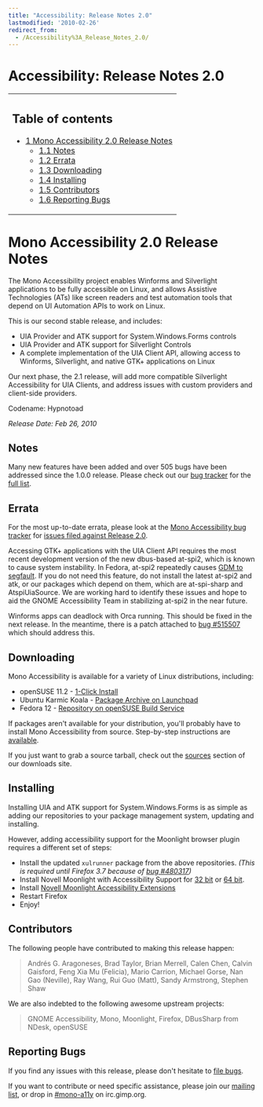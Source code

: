```yaml
---
title: "Accessibility: Release Notes 2.0"
lastmodified: '2010-02-26'
redirect_from:
  - /Accessibility%3A_Release_Notes_2.0/
---
```


Accessibility: Release Notes 2.0
================================

<table>
<col width="100%" />
<tbody>
<tr class="odd">
<td align="left"><h2>Table of contents</h2>
<ul>
<li><a href="#mono-accessibility-20-release-notes">1 Mono Accessibility 2.0 Release Notes</a>
<ul>
<li><a href="#notes">1.1 Notes</a></li>
<li><a href="#errata">1.2 Errata</a></li>
<li><a href="#downloading">1.3 Downloading</a></li>
<li><a href="#installing">1.4 Installing</a></li>
<li><a href="#contributors">1.5 Contributors</a></li>
<li><a href="#reporting-bugs">1.6 Reporting Bugs</a></li>
</ul></li>
</ul></td>
</tr>
</tbody>
</table>

Mono Accessibility 2.0 Release Notes
====================================

The Mono Accessibility project enables Winforms and Silverlight applications to be fully accessible on Linux, and allows Assistive Technologies (ATs) like screen readers and test automation tools that depend on UI Automation APIs to work on Linux.

This is our second stable release, and includes:

-   UIA Provider and ATK support for System.Windows.Forms controls
-   UIA Provider and ATK support for Silverlight Controls
-   A complete implementation of the UIA Client API, allowing access to Winforms, Silverlight, and native GTK+ applications on Linux

Our next phase, the 2.1 release, will add more compatible Silverlight Accessibility for UIA Clients, and address issues with custom providers and client-side providers.

Codename: Hypnotoad

*Release Date: Feb 26, 2010*

Notes
-----

Many new features have been added and over 505 bugs have been addressed since the 1.0.0 release. Please check out our [bug tracker](https://bugzilla.novell.com/buglist.cgi?query_format=advanced&classification=Mono&product=UI+Automation) for the [full list](https://bugzilla.novell.com/buglist.cgi?query_format=advanced&classification=Mono&product=UI+Automation&bug_status=RESOLVED&bug_status=VERIFIED&bug_status=CLOSED&chfieldfrom=2009-03-13&chfieldto=2010-02-26).

Errata
------

For the most up-to-date errata, please look at the [Mono Accessibility bug tracker](https://bugzilla.novell.com/buglist.cgi?query_format=advanced&classification=Mono&product=UI+Automation) for [issues filed against Release 2.0](https://bugzilla.novell.com/buglist.cgi?query_format=advanced&classification=Mono&product=UI+Automation&version=Release+2.0&bug_status=NEW&bug_status=ASSIGNED&bug_status=NEEDINFO&bug_status=REOPENED).

Accessing GTK+ applications with the UIA Client API requires the most recent development version of the new dbus-based at-spi2, which is known to cause system instability. In Fedora, at-spi2 repeatedly causes [GDM to segfault](https://bugs.freedesktop.org/show_bug.cgi?id=26775). If you do not need this feature, do not install the latest at-spi2 and atk, or our packages which depend on them, which are at-spi-sharp and AtspiUiaSource. We are working hard to identify these issues and hope to aid the GNOME Accessibility Team in stabilizing at-spi2 in the near future.

Winforms apps can deadlock with Orca running. This should be fixed in the next release. In the meantime, there is a patch attached to [bug #515507](http://bugzilla.novell.com/show_bug.cgi?id=515507) which should address this.

Downloading
-----------

Mono Accessibility is available for a variety of Linux distributions, including:

-   openSUSE 11.2 - [1-Click Install](http://download.opensuse.org/repositories/Mono:/UIA/openSUSE_11.2/mono-uia.ymp)
-   Ubuntu Karmic Koala - [Package Archive on Launchpad](https://edge.launchpad.net/~mono-a11y/+archive/ppa)
-   Fedora 12 - [Repository on openSUSE Build Service](http://download.opensuse.org/repositories/Mono:/UIA:/Fedora/Fedora_12/)

If packages aren't available for your distribution, you'll probably have to install Mono Accessibility from source. Step-by-step instructions are [available](/Accessibility:_Installing_2.0_From_Source).

If you just want to grab a source tarball, check out the [sources](http://mono-a11y.org/releases/2.0/sources/) section of our downloads site.

Installing
----------

Installing UIA and ATK support for System.Windows.Forms is as simple as adding our repositories to your package management system, updating and installing.

However, adding accessibility support for the Moonlight browser plugin requires a different set of steps:

-   Install the updated `xulrunner` package from the above repositories. *(This is required until Firefox 3.7 because of [bug #480317](https://bugzilla.mozilla.org/show_bug.cgi?id=480317))*
-   Install Novell Moonlight with Accessibility Support for [32 bit](http://mono-a11y.org/releases/2.0/i586/novell-moonlight.xpi) or [64 bit](http://mono-a11y.org/releases/2.0/x86_64/novell-moonlight.xpi).
-   Install [Novell Moonlight Accessibility Extensions](http://mono-a11y.org/releases/2.0/noarch/novell-moonlight-a11y.xpi)
-   Restart Firefox
-   Enjoy!

Contributors
------------

The following people have contributed to making this release happen:

> Andrés G. Aragoneses, Brad Taylor, Brian Merrell, Calen Chen, Calvin Gaisford, Feng Xia Mu (Felicia), Mario Carrion, Michael Gorse, Nan Gao (Neville), Ray Wang, Rui Guo (Matt), Sandy Armstrong, Stephen Shaw

We are also indebted to the following awesome upstream projects:

> GNOME Accessibility, Mono, Moonlight, Firefox, DBusSharp from NDesk, openSUSE

Reporting Bugs
--------------

If you find any issues with this release, please don't hesitate to [file bugs](https://bugzilla.novell.com/enter_bug.cgi?product=UI%20Automation).

If you want to contribute or need specific assistance, please join our [mailing list](http://forge.novell.com/mailman/listinfo/mono-a11y), or drop in [#mono-a11y](irc://irc.gimp.org/mono-a11y) on irc.gimp.org.

